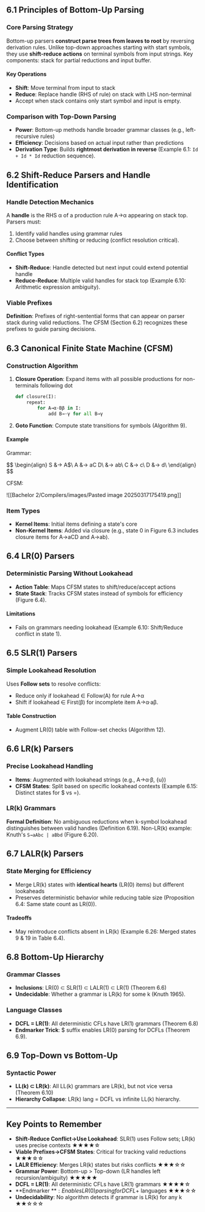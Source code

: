 ## 6.1 Principles of Bottom-Up Parsing

### Core Parsing Strategy

Bottom-up parsers **construct parse trees from leaves to root** by reversing derivation rules. Unlike top-down approaches starting with start symbols, they use **shift-reduce actions** on terminal symbols from input strings. Key components: stack for partial reductions and input buffer.

#### Key Operations

- **Shift**: Move terminal from input to stack
- **Reduce**: Replace handle (RHS of rule) on stack with LHS non-terminal
- Accept when stack contains only start symbol and input is empty.

### Comparison with Top-Down Parsing

- **Power**: Bottom-up methods handle broader grammar classes (e.g., left-recursive rules)
- **Efficiency**: Decisions based on actual input rather than predictions
- **Derivation Type**: Builds **rightmost derivation in reverse** (Example 6.1: `Id + Id * Id` reduction sequence).

## 6.2 Shift-Reduce Parsers and Handle Identification

### Handle Detection Mechanics

A **handle** is the RHS α of a production rule A→α appearing on stack top. Parsers must:

1. Identify valid handles using grammar rules
2. Choose between shifting or reducing (conflict resolution critical).

#### Conflict Types

- **Shift-Reduce**: Handle detected but next input could extend potential handle
- **Reduce-Reduce**: Multiple valid handles for stack top (Example 6.10: Arithmetic expression ambiguity).

### Viable Prefixes

**Definition**: Prefixes of right-sentential forms that can appear on parser stack during valid reductions. The CFSM (Section 6.2) recognizes these prefixes to guide parsing decisions.

## 6.3 Canonical Finite State Machine (CFSM)

### Construction Algorithm

1. **Closure Operation**: Expand items with all possible productions for non-terminals following dot

   ```python
   def closure(I):
       repeat:
           for A→α·Bβ in I:
               add B→·γ for all B→γ
   ```

2. **Goto Function**: Compute state transitions for symbols (Algorithm 9).

#### Example

Grammar:

$$
\begin{align}
S &→ A$\\
A &→ aC D\\
  &→ ab\\
C &→ c\\
D &→ d\\
\end{align}
$$

CFSM:

![[Bachelor 2/Compilers/images/Pasted image 20250317175419.png]]

### Item Types

- **Kernel Items**: Initial items defining a state's core
- **Non-Kernel Items**: Added via closure (e.g., state 0 in Figure 6.3 includes closure items for A→aCD and A→ab).

## 6.4 LR(0) Parsers

### Deterministic Parsing Without Lookahead

- **Action Table**: Maps CFSM states to shift/reduce/accept actions
- **State Stack**: Tracks CFSM states instead of symbols for efficiency (Figure 6.4).

#### Limitations

- Fails on grammars needing lookahead (Example 6.10: Shift/Reduce conflict in state 1).

## 6.5 SLR(1) Parsers

### Simple Lookahead Resolution

Uses **Follow sets** to resolve conflicts:

- Reduce only if lookahead ∈ Follow(A) for rule A→α
- Shift if lookahead ∈ First(β) for incomplete item A→α·aβ.

#### Table Construction

- Augment LR(0) table with Follow-set checks (Algorithm 12).

## 6.6 LR(k) Parsers

### Precise Lookahead Handling

- **Items**: Augmented with lookahead strings (e.g., A→α·β, {u})
- **CFSM States**: Split based on specific lookahead contexts (Example 6.15: Distinct states for $ vs =).

### LR(k) Grammars

**Formal Definition**: No ambiguous reductions when k-symbol lookahead distinguishes between valid handles (Definition 6.19). Non-LR(k) example: Knuth's `S→aAbc | aBbd` (Figure 6.20).

## 6.7 LALR(k) Parsers

### State Merging for Efficiency

- Merge LR(k) states with **identical hearts** (LR(0) items) but different lookaheads
- Preserves deterministic behavior while reducing table size (Proposition 6.4: Same state count as LR(0)).

#### Tradeoffs

- May reintroduce conflicts absent in LR(k) (Example 6.26: Merged states 9 & 19 in Table 6.4).

## 6.8 Bottom-Up Hierarchy

### Grammar Classes

- **Inclusions**: LR(0) ⊂ SLR(1) ⊂ LALR(1) ⊂ LR(1) (Theorem 6.6)
- **Undecidable**: Whether a grammar is LR(k) for some k (Knuth 1965).

### Language Classes

- **DCFL = LR(1)**: All deterministic CFLs have LR(1) grammars (Theorem 6.8)
- **Endmarker Trick**: $ suffix enables LR(0) parsing for DCFLs (Theorem 6.9).

## 6.9 Top-Down vs Bottom-Up

### Syntactic Power

- **LL(k) ⊂ LR(k)**: All LL(k) grammars are LR(k), but not vice versa (Theorem 6.10)
- **Hierarchy Collapse**: LR(k) lang = DCFL vs infinite LL(k) hierarchy.

---

## Key Points to Remember

- **Shift-Reduce Conflict→Use Lookahead**: SLR(1) uses Follow sets; LR(k) uses precise contexts ★★★★☆
- **Viable Prefixes→CFSM States**: Critical for tracking valid reductions ★★★☆☆
- **LALR Efficiency**: Merges LR(k) states but risks conflicts ★★★☆☆
- **Grammar Power**: Bottom-up > Top-down (LR handles left recursion/ambiguity) ★★★★★
- **DCFL = LR(1)**: All deterministic CFLs have LR(1) grammars ★★★★☆
- **Endmarker $**: Enables LR(0) parsing for DCFL+$ languages ★★★☆☆
- **Undecidability**: No algorithm detects if grammar is LR(k) for any k ★★☆☆☆
